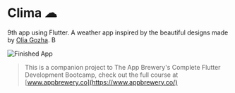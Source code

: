 # Clima ☁

9th app using Flutter. A weather app inspired by the beautiful designs made by [Olia Gozha](https://dribbble.com/shots/4663154-). B

![Finished App](https://github.com/londonappbrewery/Images/blob/master/clima-demo.gif)

>This is a companion project to The App Brewery's Complete Flutter Development Bootcamp, check out the full course at [www.appbrewery.co](https://www.appbrewery.co/)
